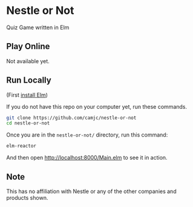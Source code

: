 # Nestle or Not

Quiz Game written in Elm

## Play Online

Not available yet.

## Run Locally

(First [install Elm](http://elm-lang.org/install))

If you do not have this repo on your computer yet, run these commands.

```bash
git clone https://github.com/camjc/nestle-or-not
cd nestle-or-not
```

Once you are in the `nestle-or-not/` directory, run this command:

```bash
elm-reactor
```

And then open
[http://localhost:8000/Main.elm](http://localhost:8000/Main.elm)
to see it in action.

## Note

This has no affiliation with Nestle or
any of the other companies and products shown.
